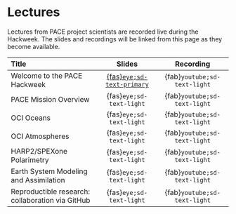 # Lectures

Lectures from PACE project scientists are recorded live during the Hackweek. The slides
and recordings will be linked from this page as they become available.

| Title | Slides | Recording |
| :---- | :----: | :-------: |
| Welcome to the PACE Hackweek | [{fas}`eye;sd-text-primary`][welcome] | {fab}`youtube;sd-text-light` |
| PACE Mission Overview                  | {fas}`eye;sd-text-light` | {fab}`youtube;sd-text-light` |
| OCI Oceans                             | {fas}`eye;sd-text-light` | {fab}`youtube;sd-text-light` |
| OCI Atmospheres                        | {fas}`eye;sd-text-light` | {fab}`youtube;sd-text-light` |
| HARP2/SPEXone Polarimetry              | {fas}`eye;sd-text-light` | {fab}`youtube;sd-text-light` |
| Earth System Modeling and Assimilation | {fas}`eye;sd-text-light` | {fab}`youtube;sd-text-light` |
| Reproductible research: collaboration via GitHub  | {fas}`eye;sd-text-light` | {fab}`youtube;sd-text-light` |


[welcome]:https://docs.google.com/presentation/d/1BZ1t-3GsQ8d6ZeMfittVVJcwt4CPEUOAIeQgCfQTWcs/present?usp=sharing